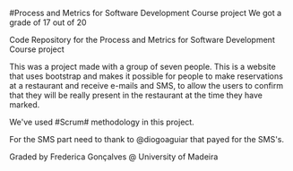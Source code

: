 #Process and Metrics for Software Development Course project        We got a grade of 17 out of 20 

Code Repository for the Process and Metrics for Software Development Course project

This was a project made with a group of seven people.
This is a website that uses bootstrap and makes it possible for people to make reservations at a restaurant and receive e-mails and SMS, to allow the users to confirm that they will be really present in the restaurant at the time they have marked.

We've used #Scrum# methodology in this project.

For the SMS part need to thank to @diogoaguiar that payed for the SMS's.

Graded by Frederica Gonçalves @ University of Madeira
